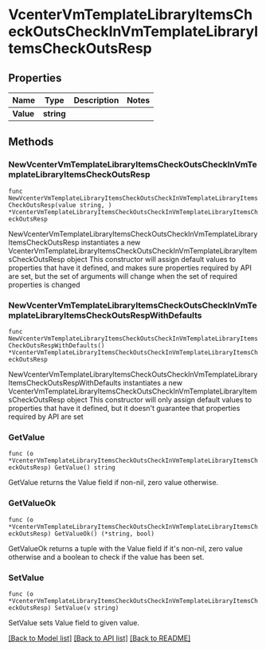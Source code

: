 # VcenterVmTemplateLibraryItemsCheckOutsCheckInVmTemplateLibraryItemsCheckOutsResp

## Properties

Name | Type | Description | Notes
------------ | ------------- | ------------- | -------------
**Value** | **string** |  | 

## Methods

### NewVcenterVmTemplateLibraryItemsCheckOutsCheckInVmTemplateLibraryItemsCheckOutsResp

`func NewVcenterVmTemplateLibraryItemsCheckOutsCheckInVmTemplateLibraryItemsCheckOutsResp(value string, ) *VcenterVmTemplateLibraryItemsCheckOutsCheckInVmTemplateLibraryItemsCheckOutsResp`

NewVcenterVmTemplateLibraryItemsCheckOutsCheckInVmTemplateLibraryItemsCheckOutsResp instantiates a new VcenterVmTemplateLibraryItemsCheckOutsCheckInVmTemplateLibraryItemsCheckOutsResp object
This constructor will assign default values to properties that have it defined,
and makes sure properties required by API are set, but the set of arguments
will change when the set of required properties is changed

### NewVcenterVmTemplateLibraryItemsCheckOutsCheckInVmTemplateLibraryItemsCheckOutsRespWithDefaults

`func NewVcenterVmTemplateLibraryItemsCheckOutsCheckInVmTemplateLibraryItemsCheckOutsRespWithDefaults() *VcenterVmTemplateLibraryItemsCheckOutsCheckInVmTemplateLibraryItemsCheckOutsResp`

NewVcenterVmTemplateLibraryItemsCheckOutsCheckInVmTemplateLibraryItemsCheckOutsRespWithDefaults instantiates a new VcenterVmTemplateLibraryItemsCheckOutsCheckInVmTemplateLibraryItemsCheckOutsResp object
This constructor will only assign default values to properties that have it defined,
but it doesn't guarantee that properties required by API are set

### GetValue

`func (o *VcenterVmTemplateLibraryItemsCheckOutsCheckInVmTemplateLibraryItemsCheckOutsResp) GetValue() string`

GetValue returns the Value field if non-nil, zero value otherwise.

### GetValueOk

`func (o *VcenterVmTemplateLibraryItemsCheckOutsCheckInVmTemplateLibraryItemsCheckOutsResp) GetValueOk() (*string, bool)`

GetValueOk returns a tuple with the Value field if it's non-nil, zero value otherwise
and a boolean to check if the value has been set.

### SetValue

`func (o *VcenterVmTemplateLibraryItemsCheckOutsCheckInVmTemplateLibraryItemsCheckOutsResp) SetValue(v string)`

SetValue sets Value field to given value.



[[Back to Model list]](../README.md#documentation-for-models) [[Back to API list]](../README.md#documentation-for-api-endpoints) [[Back to README]](../README.md)


